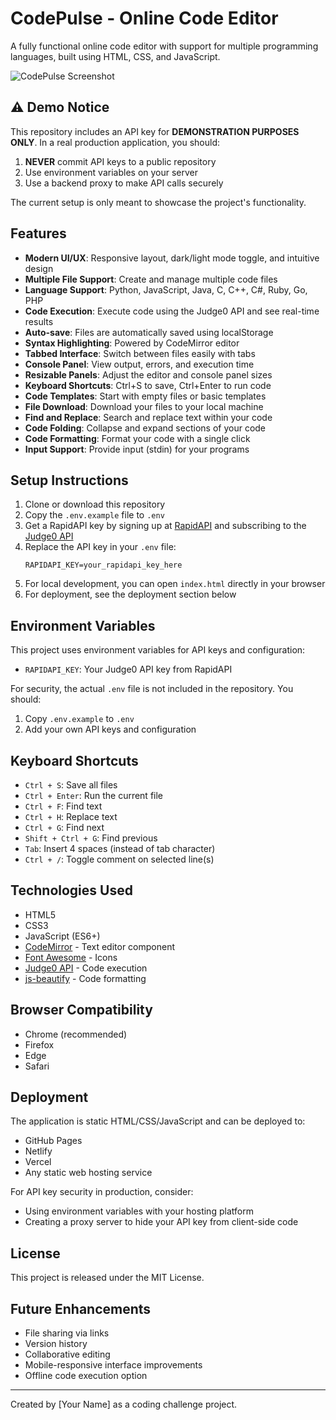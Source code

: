 # CodePulse - Online Code Editor

A fully functional online code editor with support for multiple programming languages, built using HTML, CSS, and JavaScript.

![CodePulse Screenshot](https://via.placeholder.com/800x450.png?text=CodePulse+Online+Code+Editor)

## ⚠️ Demo Notice

This repository includes an API key for **DEMONSTRATION PURPOSES ONLY**. In a real production application, you should:

1. **NEVER** commit API keys to a public repository
2. Use environment variables on your server
3. Use a backend proxy to make API calls securely

The current setup is only meant to showcase the project's functionality.

## Features

- **Modern UI/UX**: Responsive layout, dark/light mode toggle, and intuitive design
- **Multiple File Support**: Create and manage multiple code files
- **Language Support**: Python, JavaScript, Java, C, C++, C#, Ruby, Go, PHP
- **Code Execution**: Execute code using the Judge0 API and see real-time results
- **Auto-save**: Files are automatically saved using localStorage
- **Syntax Highlighting**: Powered by CodeMirror editor
- **Tabbed Interface**: Switch between files easily with tabs
- **Console Panel**: View output, errors, and execution time
- **Resizable Panels**: Adjust the editor and console panel sizes
- **Keyboard Shortcuts**: Ctrl+S to save, Ctrl+Enter to run code
- **Code Templates**: Start with empty files or basic templates
- **File Download**: Download your files to your local machine
- **Find and Replace**: Search and replace text within your code
- **Code Folding**: Collapse and expand sections of your code
- **Code Formatting**: Format your code with a single click
- **Input Support**: Provide input (stdin) for your programs

## Setup Instructions

1. Clone or download this repository
2. Copy the `.env.example` file to `.env`
3. Get a RapidAPI key by signing up at [RapidAPI](https://rapidapi.com) and subscribing to the [Judge0 API](https://rapidapi.com/judge0-official/api/judge0-ce)
4. Replace the API key in your `.env` file:
   ```
   RAPIDAPI_KEY=your_rapidapi_key_here
   ```
5. For local development, you can open `index.html` directly in your browser
6. For deployment, see the deployment section below

## Environment Variables

This project uses environment variables for API keys and configuration:

- `RAPIDAPI_KEY`: Your Judge0 API key from RapidAPI

For security, the actual `.env` file is not included in the repository. You should:
1. Copy `.env.example` to `.env`
2. Add your own API keys and configuration

## Keyboard Shortcuts

- `Ctrl + S`: Save all files
- `Ctrl + Enter`: Run the current file
- `Ctrl + F`: Find text
- `Ctrl + H`: Replace text
- `Ctrl + G`: Find next
- `Shift + Ctrl + G`: Find previous
- `Tab`: Insert 4 spaces (instead of tab character)
- `Ctrl + /`: Toggle comment on selected line(s)

## Technologies Used

- HTML5
- CSS3
- JavaScript (ES6+)
- [CodeMirror](https://codemirror.net/) - Text editor component
- [Font Awesome](https://fontawesome.com/) - Icons
- [Judge0 API](https://rapidapi.com/judge0-official/api/judge0-ce) - Code execution
- [js-beautify](https://github.com/beautify-web/js-beautify) - Code formatting

## Browser Compatibility

- Chrome (recommended)
- Firefox
- Edge
- Safari

## Deployment

The application is static HTML/CSS/JavaScript and can be deployed to:
- GitHub Pages
- Netlify
- Vercel
- Any static web hosting service

For API key security in production, consider:
- Using environment variables with your hosting platform
- Creating a proxy server to hide your API key from client-side code

## License

This project is released under the MIT License.

## Future Enhancements

- File sharing via links
- Version history
- Collaborative editing
- Mobile-responsive interface improvements
- Offline code execution option

---

Created by [Your Name] as a coding challenge project. 